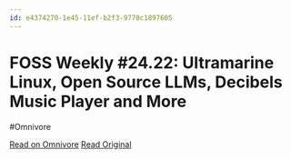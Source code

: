 ```yaml
---
id: e4374270-1e45-11ef-b2f3-9770c1897605
---
```


# FOSS Weekly #24.22: Ultramarine Linux, Open Source LLMs, Decibels Music Player and More
#Omnivore

[Read on Omnivore](https://omnivore.app/me/foss-weekly-24-22-ultramarine-linux-open-source-ll-ms-decibels-m-18fc7fb4929)
[Read Original](https://itsfoss.com/r/c7fb3957?m=adcad45d-50c2-4450-bb22-652536c879cd)

